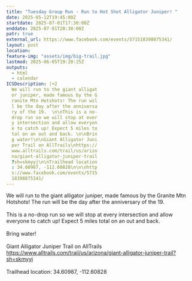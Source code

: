 ```yaml
---
title: "Tuesday Group Run - Run to Hot Shot Alligator Juniper! "
date: 2025-05-12T19:45:00Z
startdate: 2025-07-01T17:30:00Z
enddate: 2025-07-01T20:30:00Z
patr: true
external_url: https://www.facebook.com/events/571518398875341/
layout: post
location: 
feature-img: "assets/img/big-trail.jpg"
lastmod: 2025-06-05T19:20:25Z
outputs:
  - html
  - calendar
ICSDescription: |+2
  We will run to the giant alligat  or juniper, made famous by the G  ranite Mtn Hotshots! The run wil  l be the day after the anniversa  ry of the 19.  \n\nThis is a no-  drop run so we will stop at ever  y intersection and allow everyon  e to catch up! Expect 5 miles to  tal on an out and back. \n\nBrin  g water!\n\nGiant Alligator Juni  per Trail on AllTrails\nhttps://  www.alltrails.com/trail/us/arizo  na/giant-alligator-juniper-trail  ?sh=skmyyj\n\nTrailhead location  : 34.60987, -112.60828\n\n\nhttp  s://www.facebook.com/events/5715  18398875341/
---
```


We will run to the giant alligator juniper, made famous by the Granite Mtn Hotshots! The run will be the day after the anniversary of the 19.  <br>
  <br>
  This is a no-drop run so we will stop at every intersection and allow everyone to catch up! Expect 5 miles total on an out and back. <br>
  <br>
  Bring water!<br>
  <br>
  Giant Alligator Juniper Trail on AllTrails<br>
  [https://www.alltrails.com/trail/us/arizona/giant-alligator-juniper-trail?sh=skmyyj<br>
](https://www.alltrails.com/trail/us/arizona/giant-alligator-juniper-trail?sh=skmyyj<br>
)  <br>
  Trailhead location&#58; 34.60987, -112.60828<br>
  <br>
  <br>
  
